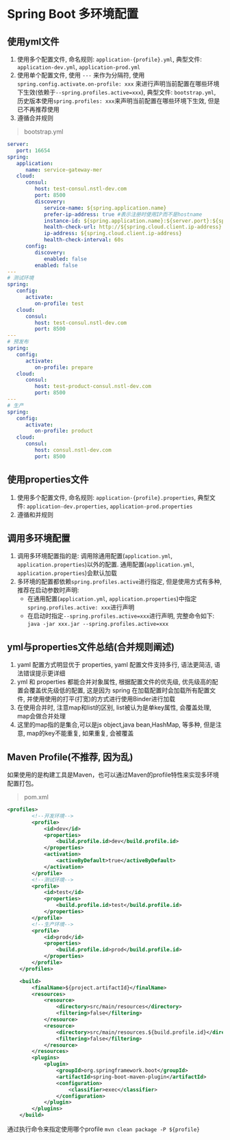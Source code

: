 # Spring Boot 多环境配置

## 使用yml文件

1. 使用多个配置文件, 命名规则: `application-{profile}.yml`, 典型文件: `application-dev.yml`, `application-prod.yml`
2. 使用单个配置文件, 使用 `---` 来作为分隔符, 使用 `spring.config.activate.on-profile: xxx`
   来进行声明当前配置在哪些环境下生效(依赖于`--spring.profiles.active=xxx`), 典型文件: `bootstrap.yml`, 历史版本使用`spring.profiles: xxx`来声明当前配置在哪些环境下生效, 但是已不再推荐使用
3. 遵循合并规则

> bootstrap.yml

```YAML
server:
   port: 16654
spring:
   application:
      name: service-gateway-mer
   cloud:
      consul:
         host: test-consul.nstl-dev.com
         port: 8500
         discovery:
            service-name: ${spring.application.name}
            prefer-ip-address: true #表示注册时使用IP而不是hostname
            instance-id: ${spring.application.name}:${server.port}:${spring.cloud.client.ip-address}:${version}
            health-check-url: http://${spring.cloud.client.ip-address}:${server.port}/health
            ip-address: ${spring.cloud.client.ip-address}
            health-check-interval: 60s
      config:
         discovery:
            enabled: false
         enabled: false
---
# 测试环境
spring:
   config:
      activate:
         on-profile: test
   cloud:
      consul:
         host: test-consul.nstl-dev.com
         port: 8500
---
# 预发布
spring:
   config:
      activate:
         on-profile: prepare
   cloud:
      consul:
         host: test-product-consul.nstl-dev.com
         port: 8500
---
# 生产
spring:
   config:
      activate:
         on-profile: product
   cloud:
      consul:
         host: consul.nstl-dev.com
         port: 8500
```

## 使用properties文件

1. 使用多个配置文件, 命名规则: `application-{profile}.properties`, 典型文件: `application-dev.properties`, `application-prod.properties`
2. 遵循和并规则

## 调用多环境配置

1. 调用多环境配置指的是: 调用除通用配置(`application.yml`,  `application.properties`)以外的配置. 通用配置(`application.yml`,  `application.properties`)会默认加载
2. 多环境的配置都依赖`spring.profiles.active`进行指定, 但是使用方式有多种, 推荐在启动参数时声明:
   * 在通用配置(`application.yml`,  `application.properties`)中指定`spring.profiles.active: xxx`进行声明
   * 在启动时指定`--spring.profiles.active=xxx`进行声明, 完整命令如下: `java -jar xxx.jar --spring.profiles.active=xxx`


## yml与properties文件总结(合并规则阐述)

1. yaml 配置方式明显优于 properties, yaml 配置文件支持多行, 语法更简洁, 语法错误提示更详细
2. yml 和 properties 都能合并对象属性, 根据配置文件的优先级, 优先级高的配置会覆盖优先级低的配置, 这是因为 spring 在加载配置时会加载所有配置文件, 并使用使用的打平(打宽)的方式进行使用Binder进行加载
3. 在使用合并时, 注意map和list的区别, list被认为是单key属性, 会覆盖处理, map会做合并处理
4. 这里的map指的是集合,可以是js object,java bean,HashMap, 等多种, 但是注意, map的key不能重复, 如果重复, 会被覆盖

## Maven Profile(不推荐, 因为乱)

如果使用的是构建工具是Maven，也可以通过Maven的profile特性来实现多环境配置打包。

> pom.xml
```xml
<profiles>
        <!--开发环境-->
        <profile>
            <id>dev</id>
            <properties>
                <build.profile.id>dev</build.profile.id>
            </properties>
            <activation>
                <activeByDefault>true</activeByDefault>
            </activation>
        </profile>
        <!--测试环境-->
        <profile>
            <id>test</id>
            <properties>
                <build.profile.id>test</build.profile.id>
            </properties>
        </profile>
        <!--生产环境-->
        <profile>
            <id>prod</id>
            <properties>
                <build.profile.id>prod</build.profile.id>
            </properties>
        </profile>
    </profiles>

    <build>
        <finalName>${project.artifactId}</finalName>
        <resources>
            <resource>
                <directory>src/main/resources</directory>
                <filtering>false</filtering>
            </resource>
            <resource>
                <directory>src/main/resources.${build.profile.id}</directory>
                <filtering>false</filtering>
            </resource>
        </resources>
        <plugins>
            <plugin>
                <groupId>org.springframework.boot</groupId>
                <artifactId>spring-boot-maven-plugin</artifactId>
                <configuration>
                    <classifier>exec</classifier>
                </configuration>
            </plugin>
        </plugins>
    </build>
```

通过执行命令来指定使用哪个profile
`mvn clean package -P ${profile} `